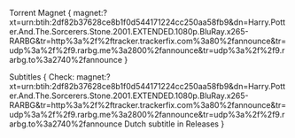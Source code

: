 Torrent Magnet {
magnet:?xt=urn:btih:2df82b37628ce8b1f0d544171224cc250aa58fb9&dn=Harry.Potter.And.The.Sorcerers.Stone.2001.EXTENDED.1080p.BluRay.x265-RARBG&tr=http%3a%2f%2ftracker.trackerfix.com%3a80%2fannounce&tr=udp%3a%2f%2f9.rarbg.me%3a2800%2fannounce&tr=udp%3a%2f%2f9.rarbg.to%3a2740%2fannounce
}

Subtitles {
 Check: magnet:?xt=urn:btih:2df82b37628ce8b1f0d544171224cc250aa58fb9&dn=Harry.Potter.And.The.Sorcerers.Stone.2001.EXTENDED.1080p.BluRay.x265-RARBG&tr=http%3a%2f%2ftracker.trackerfix.com%3a80%2fannounce&tr=udp%3a%2f%2f9.rarbg.me%3a2800%2fannounce&tr=udp%3a%2f%2f9.rarbg.to%3a2740%2fannounce
 Dutch subtitle in Releases
}
